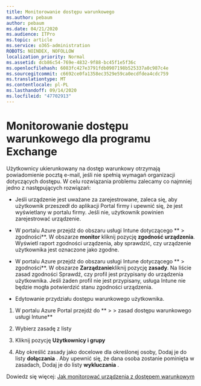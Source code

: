 ```yaml
---
title: Monitorowanie dostępu warunkowego
ms.author: pebaum
author: pebaum
ms.date: 04/21/2020
ms.audience: ITPro
ms.topic: article
ms.service: o365-administration
ROBOTS: NOINDEX, NOFOLLOW
localization_priority: Normal
ms.assetid: dcb86c54-769e-4832-9f88-bc45f1e5f36c
ms.openlocfilehash: 6083fc427e3791fdb0907198b525337a0c987c4e
ms.sourcegitcommit: c6692ce0fa1358ec3529e59ca0ecdfdea4cdc759
ms.translationtype: MT
ms.contentlocale: pl-PL
ms.lasthandoff: 09/14/2020
ms.locfileid: "47702913"
---
```

# <a name="monitoring-conditional-access-for-exchange"></a>Monitorowanie dostępu warunkowego dla programu Exchange

Użytkownicy ukierunkowany na dostęp warunkowy otrzymają powiadomienie pocztą e-mail, jeśli nie spełnią wymagań organizacji dotyczących dostępu. W celu rozwiązania problemu zalecamy co najmniej jedno z następujących rozwiązań:
  
- Jeśli urządzenie jest uważane za zarejestrowane, zaleca się, aby użytkownik przeszedł do aplikacji Portal firmy i upewnić się, że jest wyświetlany w portalu firmy. Jeśli nie, użytkownik powinien zarejestrować urządzenie.
    
- W portalu Azure przejdź do obszaru usługi Intune dotyczącego ** \> zgodności**. W obszarze **monitor** kliknij pozycję **zgodność urządzenia**. Wyświetl raport zgodności urządzenia, aby sprawdzić, czy urządzenie użytkownika jest oznaczone jako zgodne. 
    
- W portalu Azure przejdź do obszaru usługi Intune dotyczącego ** \> zgodności**. W obszarze **Zarządzanie**kliknij pozycję **zasady**. Na liście zasad zgodności Sprawdź, czy profil jest przypisany do urządzenia użytkownika. Jeśli żaden profil nie jest przypisany, usługa Intune nie będzie mogła potwierdzić stanu zgodności urządzenia. 
    
- Edytowanie przydziału dostępu warunkowego użytkownika.
    
1. W portalu Azure Portal przejdź do ** \> \> zasad dostępu warunkowego usługi Intune**
    
2. Wybierz zasadę z listy
    
3. Kliknij pozycję **Użytkownicy i grupy**
    
4. Aby określić zasady jako docelowe dla określonej osoby, Dodaj je do listy **dołączania** . Aby upewnić się, że dana osoba zostanie pominięta w zasadach, Dodaj je do listy **wykluczania** . 
    
Dowiedz się więcej: [Jak monitorować urządzenia z dostępem warunkowym](https://docs.microsoft.com/intune/conditional-access-exchange-monitor)
  

